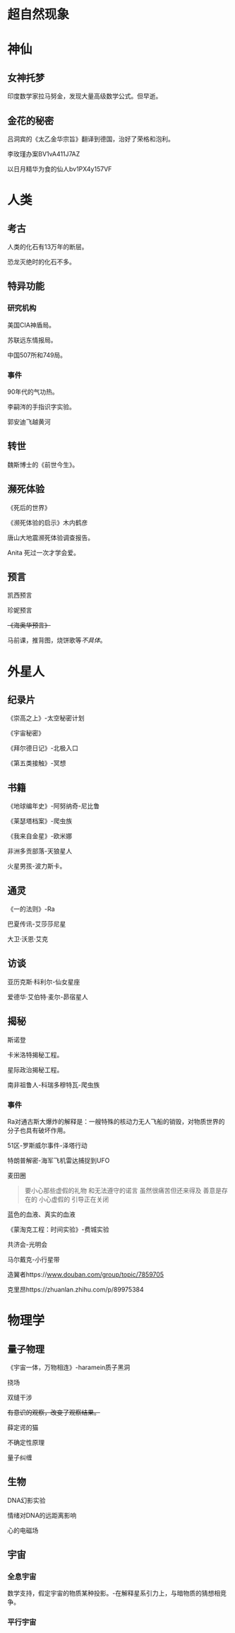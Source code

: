 # 超自然现象

# 神仙

## 女神托梦

印度数学家拉马努金，发现大量高级数学公式。但早逝。

## 金花的秘密

吕洞宾的《太乙金华宗旨》翻译到德国，治好了荣格和泡利。

李玫瑾办案BV1vA411J7AZ

以日月精华为食的仙人bv1PX4y157VF

# 人类

## 考古

人类的化石有13万年的断层。

恐龙灭绝时的化石不多。

## 特异功能

### 研究机构

美国CIA神盾局。

苏联远东情报局。

中国507所和749局。

### 事件

90年代的气功热。

李嗣涔的手指识字实验。

郭安迪飞越黄河

## 转世

魏斯博士的《前世今生》。

## 濒死体验

《死后的世界》

《濒死体验的启示》木内鹤彦

唐山大地震濒死体验调查报告。

Anita 死过一次才学会爱。

## 预言

凯西预言

珍妮预言

~~《海奥华预言》~~

马前课，推背图，烧饼歌等*不具体*。

# 外星人

## 纪录片

《崇高之上》-太空秘密计划

《宇宙秘密》

《拜尔德日记》-北极入口

《第五类接触》-冥想

## 书籍

《地球编年史》-阿努纳奇-尼比鲁

《莱瑟塔档案》-爬虫族

《我来自金星》-欧米娜

非洲多贡部落-天狼星人

火星男孩-波力斯卡。

## 通灵

《一的法则》-Ra

巴夏传讯-艾莎莎尼星

大卫·沃恩·艾克

## 访谈

亚历克斯·科利尔-仙女星座

爱德华·艾伯特·麦尔-昴宿星人

## 揭秘

斯诺登

卡米洛特揭秘工程。

星际政治揭秘工程。

南非祖鲁人-科瑞多穆特瓦-爬虫族

### 事件

Ra对通古斯大爆炸的解释是：一艘特殊的核动力无人飞船的销毁，对物质世界的分子也具有破坏作用。

51区-罗斯威尔事件-泽塔行动

特朗普解密-海军飞机雷达捕捉到UFO

麦田圈

> 要小心那些虚假的礼物 和无法遵守的诺言 虽然很痛苦但还来得及 善意是存在的 小心虚假的 引导正在关闭

蓝色的血液、真实的血液

《蒙淘克工程：时间实验》-费城实验

共济会-光明会

马尔戴克-小行星带

造翼者https://www.douban.com/group/topic/7859705

克里昂https://zhuanlan.zhihu.com/p/89975384

# 物理学

## 量子物理

《宇宙一体，万物相连》-haramein质子黑洞

挠场

双缝干涉

~~有意识的观察，改变了观察结果。~~

薛定谔的猫

不确定性原理

量子纠缠

## 生物

DNA幻影实验

情绪对DNA的远距离影响

心的电磁场

## 宇宙

### 全息宇宙

数学支持，假定宇宙的物质某种投影。-在解释星系引力上，与暗物质的猜想相竞争。

### 平行宇宙

